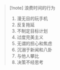 > [!note] 浪费时间的行为
> 1. 漫无目的玩手机
> 2. 反复拖延
> 3. 不制定目标计划
> 4. 过度完美主义
> 5. 无谓的担心和焦虑
> 6. 沉溺于新闻和八卦
> 7. 与他人攀比
> 8. 决策不经思考